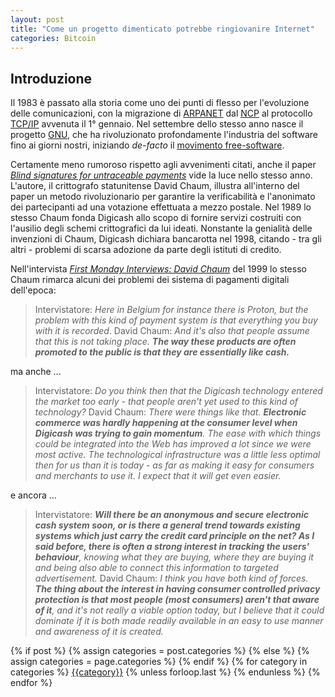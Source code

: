 ```yaml
---
layout: post
title: "Come un progetto dimenticato potrebbe ringiovanire Internet"
categories: Bitcoin
---
```


## Introduzione

Il 1983 è passato alla storia come uno dei punti di flesso per l'evoluzione delle comunicazioni, con la migrazione di [ARPANET](https://en.wikipedia.org/wiki/ARPANET) dal [NCP](https://en.wikipedia.org/wiki/Network_Control_Protocol_(ARPANET)) al protocollo [TCP/IP](https://en.wikipedia.org/wiki/Internet_protocol_suite) avvenuta il 1° gennaio.
Nel settembre dello stesso anno nasce il progetto [GNU](https://en.wikipedia.org/wiki/GNU_Project), che ha rivoluzionato profondamente l'industria del software fino ai giorni nostri, iniziando *de-facto* il [movimento free-software](https://en.wikipedia.org/wiki/Free_software_movement).

Certamente meno rumoroso rispetto agli avvenimenti citati, anche il paper [*Blind signatures for untraceable payments*](https://www.hit.bme.hu/~buttyan/courses/BMEVIHIM219/2009/Chaum.BlindSigForPayment.1982.PDF) vide la luce nello stesso anno. L'autore, il crittografo statunitense David Chaum, illustra all'interno del paper un metodo rivoluzionario per garantire la verificabilità e l'anonimato dei partecipanti ad una votazione effettuata a mezzo postale.
Nel 1989 lo stesso Chaum fonda Digicash allo scopo di fornire servizi costruiti con l'ausilio degli schemi crittografici da lui ideati.
Nonstante la genialità delle invenzioni di Chaum, Digicash dichiara bancarotta nel 1998, citando - tra gli altri - problemi di scarsa adozione da parte degli istituti di credito.

Nell'intervista [*First Monday Interviews: David Chaum*](https://firstmonday.org/ojs/index.php/fm/article/view/683/593) del 1999 lo stesso Chaum rimarca alcuni dei problemi dei sistema di pagamenti digitali dell'epoca:

> Intervistatore: *Here in Belgium for instance there is Proton, but the problem with this kind of payment system is that everything you buy with it is recorded*.
> David Chaum: *And it's also that people assume that this is not taking place. **The way these products are often promoted to the public is that they are essentially like cash.***

ma anche ...

> Intervistatore: *Do you think then that the Digicash technology entered the market too early - that people aren't yet used to this kind of technology?*
> David Chaum: *There were things like that. **Electronic commerce was hardly happening at the consumer level when Digicash was trying to gain momentum**. The ease with which things could be integrated into the Web has improved a lot since we were most active. The technological infrastructure was a little less optimal then for us than it is today - as far as making it easy for consumers and merchants to use it. I expect that it will get even easier.*

e ancora ...

> Intervistatore: ***Will there be an anonymous and secure electronic cash system soon, or is there a general trend towards existing systems which just carry the credit card principle on the net? As I said before, there is often a strong interest in tracking the users' behaviour**, knowing what they are buying, where they are buying it and being also able to connect this information to targeted advertisement.*
> David Chaum: *I think you have both kind of forces. **The thing about the interest in having consumer controlled privacy protection is that most people (most consumers) aren't that aware of it**, and it's not really a viable option today, but I believe that it could dominate if it is both made readily available in an easy to use manner and awareness of it is created.*




<div class="post-categories">
  {% if post %}
    {% assign categories = post.categories %}
  {% else %}
    {% assign categories = page.categories %}
  {% endif %}
  {% for category in categories %}
  <a href="{{site.baseurl}}/categories/#{{category|slugize}}">{{category}}</a>
  {% unless forloop.last %}&nbsp;{% endunless %}
  {% endfor %}
</div>


